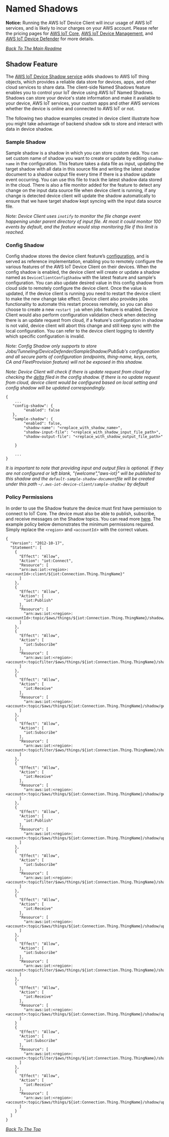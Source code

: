 # Named Shadows
 **Notice:** Running the AWS IoT Device Client will incur usage of AWS IoT services, and is likely to incur charges on your AWS account. Please refer the pricing pages for [AWS IoT Core](https://aws.amazon.com/iot-core/pricing/), [AWS IoT Device Management](https://aws.amazon.com/iot-device-management/pricing/), and [AWS IoT Device Defender](https://aws.amazon.com/iot-device-defender/pricing/) for more details.

[*Back To The Main Readme*](../../../README.md)


## Shadow Feature
The [AWS IoT Device Shadow service](https://docs.aws.amazon.com/iot/latest/developerguide/iot-device-shadows.html) adds shadows to AWS IoT thing objects, which provides a reliable data store for devices, apps, and other cloud services to share data. The client-side Named Shadows feature enables you to control your IoT device using AWS IoT Named Shadows. Shadows can store your device's state information and make it available to your device, AWS IoT services, your custom  apps and other AWS services whether the device is online and connected to AWS IoT or not.

The following two shadow examples created in device client illustrate how you might take advantage of backend shadow sdk to store and interact with data in device shadow.

### Sample Shadow
Sample shadow is a shadow in which you can store custom data. You can set custom name of shadow you want to create or update by editing `shadow-name` in the configuration. This feature takes a data file as input, updating the target shadow with all data in this source file and writing the latest shadow document to a shadow output file every time if there is a shadow update event occurring. You can use this file to track the latest shadow data stored in the cloud.
There is also a file monitor added for the feature to detect any change on the input data source file when device client is running, if any change is detected device client will update the shadow automatically to ensure that we have target shadow kept syncing with the input data source file.

*Note: Device Client uses `inotify` to monitor the file change event happening under parent directory of input file. At most it could monitor 100 events by default, and the feature would stop monitoring file if this limit is reached.*

### Config Shadow
Config shadow stores the device client feature’s [configuration](https://github.com/awslabs/aws-iot-device-client/blob/main/config-template.json), and is served as reference implementation, enabling you to remotely configure the various features of the AWS IoT Device Client on their devices.
When the config shadow is enabled, the device client will create or update a shadow named as `DeviceClientConfigShadow` with the latest feature and sample's configuration.
You can also update desired value in this config shadow from cloud side to remotely configure the device client. Once the value is updated, if the device client is running you need to restart the device client to make the new change take effect. Device client also provides jobs functionality to automate this restart process remotely, so you can also choose to create a new `restart job` when jobs feature is enabled.
Device Client would also perform configuration validation check when detecting there is an update request from cloud, if a feature's configuration in shadow is not valid, device client will abort this change and still keep sync with the local configuration. You can refer to the device client logging to identify which specific configuration is invalid. 

*Note: Config Shadow only supports to store Jobs/Tunneling/DeviceDefender/SampleShadow/PubSub's configureation and all secure parts of configuration (endpoints, thing-name, keys, certs, CA and FleetProvision feature) will not be exposed in this shadow.*

*Note: Device Client will check if there is update request from cloud by checking the [delta](https://docs.aws.amazon.com/iot/latest/developerguide/device-shadow-mqtt.html#update-delta-pub-sub-topic) filed in the config shadow. If there is no update request from cloud, device client would be configured based on local setting and config shadow will be updated correspondingly.*


```
{
    ...
   "config-shadow": {
        "enabled": false
   },
   "sample-shadow": {
        "enabled": false,
        "shadow-name": "<replace_with_shadow_name>",
        "shadow-input-file": "<replace_with_shadow_input_file_path>",
        "shadow-output-file": "<replace_with_shadow_output_file_path>"
	
    }
	
    ...
}
```
*It is important to note that providing input and output files is optional.  If they are not configured or left blank, "{welcome","aws-iot}" will be published to this shadow and the `default-sample-shadow-document`file will be created under this path `~/.aws-iot-device-client/sample-shadow/` by default*

### Policy Permissions
In order to use the Shadow feature the device must first have permission to connect to IoT Core.
The device must also be able to publish, subscribe, and receive messages on the Shadow topics. You can read more [here](https://docs.aws.amazon.com/iot/latest/developerguide/device-shadow-mqtt.html).
The example policy below demonstrates the minimum permissions required. Simply replace the `<region>` and `<accountId`> with the correct values.
```
{
  "Version": "2012-10-17",
  "Statement": [
    {
      "Effect": "Allow",
      "Action": "iot:Connect",
      "Resource": [
      "arn:aws:iot:<region>:<accountId>:client/${iot:Connection.Thing.ThingName}"
      ]
    },
    {
      "Effect": "Allow",
      "Action": [
        "iot:Publish"
      ],
      "Resource": [
        "arn:aws:iot:<region>:<accountId>:topic/$aws/things/${iot:Connection.Thing.ThingName}/shadow/get"
      ]
    },
    {
      "Effect": "Allow",
      "Action": [
        "iot:Subscribe"
      ],
      "Resource": [
        "arn:aws:iot:<region>:<account>:topicfilter/$aws/things/${iot:Connection.Thing.ThingName}/shadow/get/accepted"
      ]
    },
    {
      "Effect": "Allow",
      "Action": [
        "iot:Receive"
      ],
      "Resource": [
        "arn:aws:iot:<region>:<account>:topic/$aws/things/${iot:Connection.Thing.ThingName}/shadow/get/accepted"
      ]
    },
    {
      "Effect": "Allow",
      "Action": [
        "iot:Subscribe"
      ],
      "Resource": [
        "arn:aws:iot:<region>:<account>:topicfilter/$aws/things/${iot:Connection.Thing.ThingName}/shadow/get/rejected"
      ]
    },
    {
      "Effect": "Allow",
      "Action": [
        "iot:Receive"
      ],
      "Resource": [
        "arn:aws:iot:<region>:<account>:topic/$aws/things/${iot:Connection.Thing.ThingName}/shadow/get/rejected"
      ]
    },
    {
      "Effect": "Allow",
      "Action": [
        "iot:Publish"
      ],
      "Resource": [
        "arn:aws:iot:<region>:<account>:topic/$aws/things/${iot:Connection.Thing.ThingName}/shadow/update"
      ]
    },
    {
      "Effect": "Allow",
      "Action": [
        "iot:Subscribe"
      ],
      "Resource": [
        "arn:aws:iot:<region>:<account>:topicfilter/$aws/things/${iot:Connection.Thing.ThingName}/shadow/update/accepted"
      ]
    },
    {
      "Effect": "Allow",
      "Action": [
        "iot:Receive"
      ],
      "Resource": [
        "arn:aws:iot:<region>:<account>:topic/$aws/things/${iot:Connection.Thing.ThingName}/shadow/update/accepted"
      ]
    },
    {
      "Effect": "Allow",
      "Action": [
        "iot:Subscribe"
      ],
      "Resource": [
        "arn:aws:iot:<region>:<account>:topicfilter/$aws/things/${iot:Connection.Thing.ThingName}/shadow/update/rejected"
      ]
    },
    {
      "Effect": "Allow",
      "Action": [
        "iot:Receive"
      ],
      "Resource": [
        "arn:aws:iot:<region>:<account>:topic/$aws/things/${iot:Connection.Thing.ThingName}/shadow/update/rejected"
      ]
    }
    {
      "Effect": "Allow",
      "Action": [
        "iot:Subscribe"
      ],
      "Resource": [
        "arn:aws:iot:<region>:<account>:topicfilter/$aws/things/${iot:Connection.Thing.ThingName}/shadow/update/delta"
      ]
    },
    {
      "Effect": "Allow",
      "Action": [
        "iot:Receive"
      ],
      "Resource": [
        "arn:aws:iot:<region>:<account>:topic/$aws/things/${iot:Connection.Thing.ThingName}/shadow/update/delta"
      ]
    }
  ]
}
```
[*Back To The Top*](#Shadow_Feature)